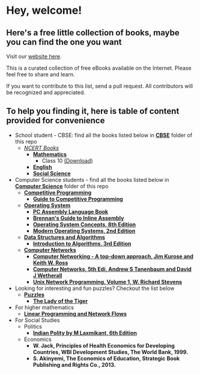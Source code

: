 # Hey, welcome!
## Here's a free little collection of books, maybe you can find the one you want
Visit our [website here](https://world-org.github.io/Books/).

This is a curated collection of free eBooks available on the Internet. Please feel free to share and learn.

If you want to contribute to this list, send a pull request. All contributors will be recognized and appreciated.

## To help you finding it, here is table of content provided for convenience

* School student - CBSE: find all the books listed below in [**CBSE**](/CBSE) folder of this repo
    * [*NCERT Books*](/CBSE)
        * [**Mathematics**](/CBSE/NCERT/Mathematics)
            * Class 10 [(Download)](https://ncert.nic.in/textbook/pdf/kemh1dd.zip)
        * [**English**](/CBSE/NCERT/English)
        * [**Social Science**](/CBSE/NCERT/Social-Science)
* Computer Science students - find all the books listed below in [**Computer Science**](/Computer-Science) folder of this repo
    * [**Competitive Programming**](https://github.com/Swastyy/Books/tree/master/Computer%20Science/Competitive%20Programming)
        * [**Guide to Competitive Programming**](https://github.com/Swastyy/Books/blob/master/Computer%20Science/Competitive%20Programming/Guide-to-Competitive-Programming-Learning-and-improving-Algorithms-through-Contests(1).pdf)
    * [**Operating System**](https://github.com/World-org/Books/tree/master/Computer%20Science/Operating%20System)
        * [**PC Assembly Language Book**](https://pdos.csail.mit.edu/6.828/2014/xv6/book-rev8.pdf)
        * [**Brennan's Guide to Inline Assembly**](http://www.delorie.com/djgpp/doc/brennan/brennan_att_inline_djgpp.html)
        * [**Operating System Concepts, 8th Edition**](http://web.cse.ohio-state.edu/~soundarajan.1/courses/3430/silberschatz8thedition.pdf)
        * [**Modern Operating Systems, 2nd Edition**](http://web.ist.utl.pt/~fabio.ferreira/material/so/Modern%20Operating%20Systems%202nd%20Ed%20by%20Tanenbaum%20(with%20pdf%20index).pdf)
    * [**Data Structures and Algorithms**](https://github.com/World-org/Books/tree/master/Computer%20Science/Data%20Structures%20and%20Algorithms)
        * [**Introduction to Algorithms, 3rd Edition**](https://github.com/World-org/Books/blob/master/Computer%20Science/Data%20Structures%20and%20Algorithms/Introduction_to_algorithms-3rd%20Edition.pdf)
    * [**Computer Networks**]()
        * [**Computer Networking - A top-down approach, Jim Kurose and Keith W. Ross**](https://drive.google.com/file/d/1FGcphXORI6yBGkYopZPFEMdmV1lSMp_D/view?usp=sharing)
        * [**Computer Networks, 5th Edi, Andrew S Tanenbaum and David J Wetherall**](https://www.mbit.edu.in/wp-content/uploads/2020/05/Computer-Networks-5th-Edition.pdf)
        * [**Unix Network Programming, Volume 1, W. Richard Stevens**](https://mathcs.clarku.edu/~jbreecher/cs280/UNIX%20Network%20Programming(Volume1,3rd).pdf)
* Looking for interesting and fun puzzles? Checkout the list below
    * [**Puzzles**](https://github.com/World-org/Books/tree/master/Puzzles)
        * [**The Lady of the Tiger**](https://pdos.csail.mit.edu/6.828/2014/xv6/book-rev8.pdf)
* For higher mathematics
    * [**Linear Programming and Network Flows**](https://github.com/World-org/Books/blob/master/Mathematics/Linear%20Programming%20and%20Network%20Flows.pdf)
* For Social Studies
    * Politics
        * [**Indian Polity by M Laxmikant, 6th Edition**](https://drive.google.com/file/d/1ZlLBfOgc5MwXGEvd7uVULL98aavqoWet/view)
    * Economics
        * **W. Jack, Principles of Health Economics for Developing Countries, WBI Development Studies, The World Bank, 1999.**
        * **S. Akinyemi, The Economics of Education, Strategic Book Publishing and Rights Co., 2013.**
